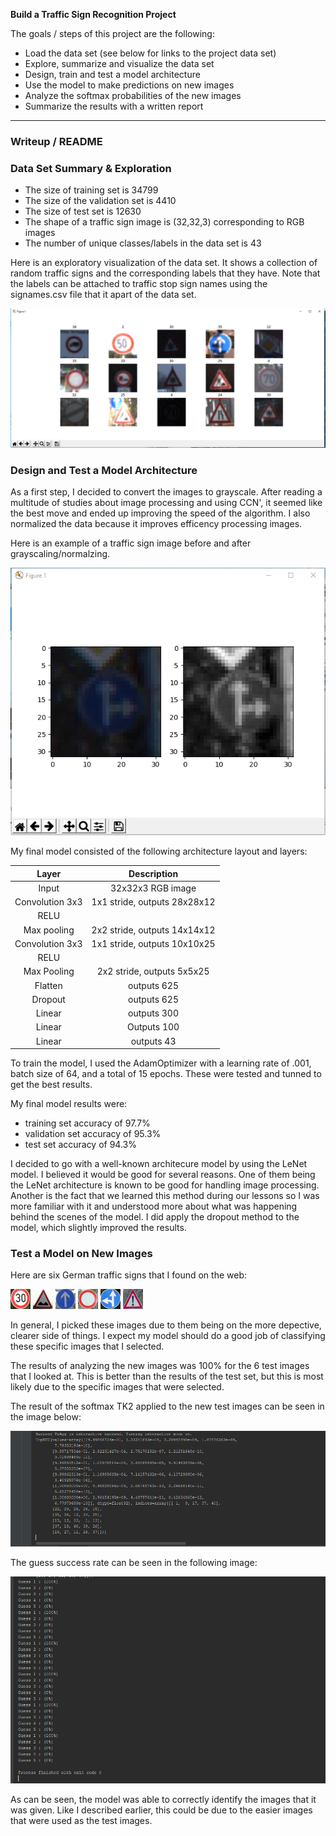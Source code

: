 **Build a Traffic Sign Recognition Project**

The goals / steps of this project are the following:
* Load the data set (see below for links to the project data set)
* Explore, summarize and visualize the data set
* Design, train and test a model architecture
* Use the model to make predictions on new images
* Analyze the softmax probabilities of the new images
* Summarize the results with a written report


[//]: # (Image References)

[image1]: ./Output_Images/Data_Exploration_result.png "Visualization"
[image2]: ./Output_Images/Pre_Processing_Result.png "PreProcessing"
[image3]: ./new_images/Image1.png "Random Noise"
[image4]: ./new_images/Image2.png "Traffic Sign 1"
[image5]: ./new_images/Image3.png "Traffic Sign 2"
[image6]: ./new_images/Image4.png "Traffic Sign 3"
[image7]: ./new_images/Image5.png "Traffic Sign 4"
[image8]: ./new_images/Image6.png "Traffic Sign 5"
[image9]: ./Output_Images/Softmax_TK2_Values.png "Visualization"
[image10]: ./Output_Images/Guess_Success_Softmax.png "Visualization"

---
### Writeup / README

### Data Set Summary & Exploration

* The size of training set is 34799
* The size of the validation set is 4410
* The size of test set is 12630
* The shape of a traffic sign image is (32,32,3) corresponding to RGB images
* The number of unique classes/labels in the data set is 43

Here is an exploratory visualization of the data set. It shows a collection of random traffic signs and the corresponding labels that they have. Note that the labels can be attached to traffic stop sign names using the signames.csv file that it apart of the data set.


![alt text][image1]

### Design and Test a Model Architecture

As a first step, I decided to convert the images to grayscale. After reading a multitude of studies about image processing and using CCN', it seemed like the best move and ended up improving the speed of the algorithm. I also normalized the data because it improves efficency processing images. 

Here is an example of a traffic sign image before and after grayscaling/normalzing.

![alt text][image2]

My final model consisted of the following architecture layout and layers:

| Layer         		|     Description	        					| 
|:---------------------:|:---------------------------------------------:| 
| Input         		| 32x32x3 RGB image   							| 
| Convolution 3x3     	| 1x1 stride, outputs 28x28x12 	|
| RELU					|												|
| Max pooling	      	| 2x2 stride,  outputs 14x14x12 				|
| Convolution 3x3	    | 1x1 stride, outputs 10x10x25      									|
| RELU   |             |                                    
| Max Pooling        | 2x2 stride, outputs 5x5x25          |
| Flatten 		| outputs 625        									|
| Dropout				| outputs 625        									|
| Linear						|		outputs 300										|
|	Linear					|		Outputs 100										|
| Linear     | outputs 43           |
 
To train the model, I used the AdamOptimizer with a learning rate of .001, batch size of 64, and a total of 15 epochs. These were tested and tunned to get the best results. 
 
My final model results were:
* training set accuracy of 97.7%
* validation set accuracy of 95.3%
* test set accuracy of 94.3%

I decided to go with a well-known architecure model by using the LeNet model. I believed it would be good for several reasons. One of them being the LeNet architecture is known to be good for handling image processing. Another is the fact that we learned this method during our lessons so I was more familiar with it and understood more about what was happening behind the scenes of the model. I did apply the dropout method to the model, which slightly improved the results. 

### Test a Model on New Images

Here are six German traffic signs that I found on the web:

![alt text][image3] ![alt text][image4] ![alt text][image5] 
![alt text][image6] ![alt text][image7] ![alt text][image8]

In general, I picked these images due to them being on the more depective, clearer side of things. I expect my model should do a good job of classifying these specific images that I selected. 

The results of analyzing the new images was 100% for the 6 test images that I looked at. This is better than the results of the test set, but this is most likely due to the specific images that were selected. 

The result of the softmax TK2 applied to the new test images can be seen in the image below:


![alt text][image9]


The guess success rate can be seen in the following image:

![alt text][image10]



As can be seen, the model was able to correctly identify the images that it was given. Like I described earlier, this could be due to the easier images that were used as the test images. 





